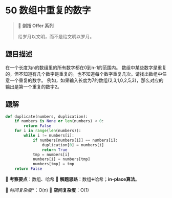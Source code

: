 # 50 数组中重复的数字

> 🌟 **剑指 Offer 系列**
>
> 给岁月以文明，而不是给文明以岁月。

## 题目描述

在一个长度为n的数组里的所有数字都在0到n-1的范围内。 数组中某些数字是重复的，但不知道有几个数字是重复的。也不知道每个数字重复几次。请找出数组中任意一个重复的数字。 例如，如果输入长度为7的数组{2,3,1,0,2,5,3}，那么对应的输出是第一个重复的数字2。

## 题解

```python
def duplicate(numbers, duplication):
    if numbers is None or len(numbers) < 0:
        return False
    for i in range(len(numbers)):
        while i != numbers[i]:
            if numbers[numbers[i]] == numbers[i]:
                duplication[0] = numbers[i]
                return True
            tmp = numbers[i]
            numbers[i] = numbers[tmp]
            numbers[tmp] = tmp
    return False
```

🍥 **考察要点**：数组、哈希
🍬 **解题思路**：数组➕哈希；**in-place算法**。

🍉 *时间复杂度**：O(n)
🍭 **空间复杂度**：O(1)
